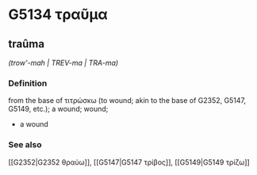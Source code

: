 # G5134 τραῦμα

## traûma

_(trow'-mah | TREV-ma | TRA-ma)_

### Definition

from the base of τιτρώσκω (to wound; akin to the base of G2352, G5147, G5149, etc.); a wound; wound; 

- a wound

### See also

[[G2352|G2352 θραύω]], [[G5147|G5147 τρίβος]], [[G5149|G5149 τρίζω]]
